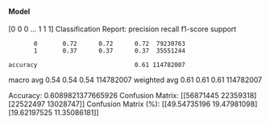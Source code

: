 #### Model
[0 0 0 ... 1 1 1]
Classification Report:
              precision    recall  f1-score   support

           0       0.72      0.72      0.72  79230763
           1       0.37      0.37      0.37  35551244

    accuracy                           0.61 114782007
   macro avg       0.54      0.54      0.54 114782007
weighted avg       0.61      0.61      0.61 114782007

Accuracy: 0.6089821377665926
Confusion Matrix:
[[56871445 22359318]
 [22522497 13028747]]
Confusion Matrix (%):
[[49.54735196 19.47981098]
 [19.62197525 11.35086181]]
